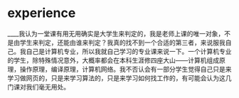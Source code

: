 # experience
____我认为一堂课有用无用确实是大学生来判定的，我是老师上课的唯一对象，不是由学生来判定，还能由谁来判定？我真的找不到一个合适的第三者，来说服我自己。我自己是计算机专业，所以我就自己学习的专业课来说一下。一个计算机专业的学生，除特殊情况意外，大概率都会在本科生涯修四座大山——计算机组成原理，操作原理，编译原理，计算机网络。我不否认会有一部分学生觉得自己只是来学习做网页的，只是来学习算法的，只是来学习如何找工作的，有可能会认为这几门课对我们毫无用处。
